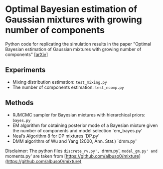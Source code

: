 # Optimal Bayesian estimation of Gaussian mixtures with growing number of components

Python code for replicating the simulation results in the paper "Optimal Bayesian estimation of Gaussian mixtures with growing number of components" [[arXiv]](https://arxiv.org/abs/2007.09284)


## Experiments

* Mixing distribution estimation: `test_mixing.py`
* The number of components estimation: `test_ncomp.py`

## Methods

* RJMCMC sampler for Bayesian mixtures with hierarchical priors: `bayes.py`
* EM algorithm for obtaining posterior mode of a Bayesian mixture given the number of components and model selection `em_bayes.py'
* Neal’s Algorithm 8 for DP mixtures `DP.py'
* DMM algorithm of Wu and Yang (2000, Ann. Stat.) `dmm.py'


Disclaimer:
The python files `discrete_rv.py', `dmm.py', `model_gm.py' and `moments.py' are taken from [https://github.com/albuso0/mixture](https://github.com/albuso0/mixture)
